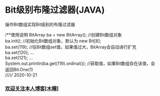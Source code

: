 # Bit级别布隆过滤器(JAVA)
操作Bit数组实现Bit级别的布隆过滤器

/**使用说明
BitArray ba = new BitArray();  //创建Bit数组对象<br>
	ba.init();                   //初始化Bit数组对象，默认为 new Bit[8];<br>
	ba.set(119);                 //往Bit数组set值，如果值过大，BitArray会自动进行扩充<br>
	ba.set(120);                 ...<br>
	ba.set(121);                 ...<br>
	System.out.println(ba.get(119).ordinal());  //获取值，如果Bit数组存在该值，会返回Bit.One(1)<br>
  /////  2020-10-21<br>
  
  <h3><a href="https://blog.csdn.net/qq_39663113" style="text-decoration='none';">欢迎关注本人博客[木瞳]</a></h3>
